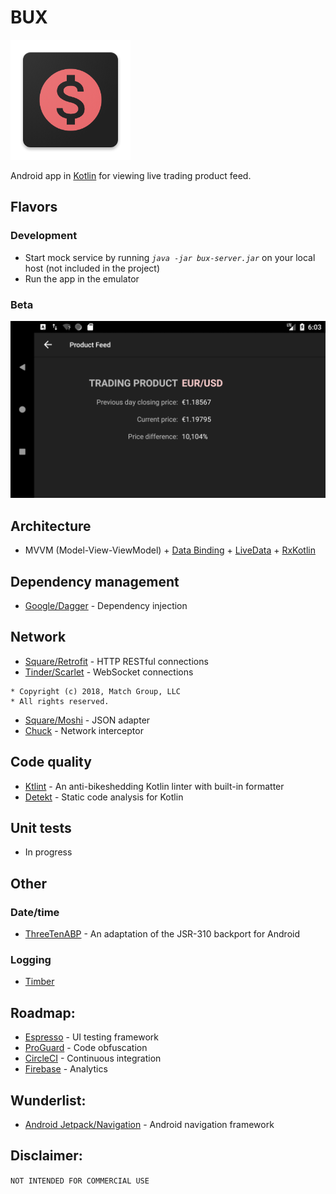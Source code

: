 # BUX
![com.evastos.bux.screenshot.icon](https://github.com/eveey/BUX/blob/master/app/src/main/res/mipmap-xxxhdpi/ic_launcher.png)

Android app in [Kotlin](https://kotlinlang.org/) for viewing live trading product feed.

## Flavors

### Development
* Start mock service by running *```java -jar bux-server.jar```* on your local host (not included in the project)
* Run the app in the emulator

### Beta

![com.evastos.bux.screenshot](https://github.com/eveey/BUX/blob/master/app/src/main/assets/tradingProductScreenshot.png)

## Architecture
* MVVM (Model-View-ViewModel) + [Data Binding](https://developer.android.com/topic/libraries/data-binding/) + [LiveData](https://developer.android.com/reference/android/arch/lifecycle/LiveData) + [RxKotlin](https://github.com/ReactiveX/RxKotlin)

## Dependency management
* [Google/Dagger](https://github.com/google/dagger) - Dependency injection

## Network
* [Square/Retrofit](https://github.com/square/retrofit) - HTTP RESTful connections
* [Tinder/Scarlet](https://github.com/Tinder/Scarlet) - WebSocket connections
```
* Copyright (c) 2018, Match Group, LLC 
* All rights reserved.
```
* [Square/Moshi](https://github.com/square/moshi) - JSON adapter
* [Chuck](https://github.com/jgilfelt/chuck) - Network interceptor

## Code quality
* [Ktlint](https://ktlint.github.io/) - An anti-bikeshedding Kotlin linter with built-in formatter
* [Detekt](https://github.com/arturbosch/detekt) - Static code analysis for Kotlin

## Unit tests
* In progress

## Other
### Date/time
* [ThreeTenABP](https://github.com/JakeWharton/ThreeTenABP) - 
An adaptation of the JSR-310 backport for Android
### Logging
* [Timber](https://github.com/JakeWharton/timber)

## Roadmap:
* [Espresso](https://developer.android.com/training/testing/espresso/) - UI testing framework
* [ProGuard](https://www.guardsquare.com/en/products/proguard) - Code obfuscation
* [CircleCI](https://circleci.com/) - Continuous integration
* [Firebase](https://firebase.google.com/) - Analytics

## Wunderlist:
* [Android Jetpack/Navigation](https://developer.android.com/topic/libraries/architecture/navigation/) - Android navigation framework

## Disclaimer:
```NOT INTENDED FOR COMMERCIAL USE```
